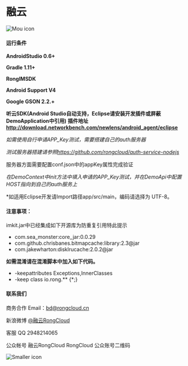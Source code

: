 # 融云

![Mou icon](http://www.rongcloud.cn/images/logo_1.png)





#### 运行条件

**AndroidStudio 0.6+**

**Gradle 1.11+**

**RongIMSDK**

**Android Support V4**

**Google GSON 2.2.+**

**听云SDK(Android Studio自动支持，Eclipse请安装开发插件或屏蔽DemoApplication中引用)**
**插件地址<http://download.networkbench.com/newlens/android_agent/eclipse>**

*如需使用自行申请APP_Key测试，需要搭建自己的auth服务器*

*测试服务器搭建请参照<https://github.com/rongcloud/auth-service-nodejs>*

服务器方面需要配置conf.json中的appKey属性完成验证

*在DemoContext中init方法中填入申请的APP_Key测试，并在DemoApi中配置HOST指向到自己的auth服务上*

*如适用Eclipse开发请Import路径app/src/main，编码请选择为 UTF-8。

#### 注意事项：

imkit.jar中已经集成如下开源库为防重复引用特此提示

* com.sea_monster:core_jar:0.0.29
* com.github.chrisbanes.bitmapcache:library:2.3@jar
* com.jakewharton:disklrucache:2.0.2@jar


**如需混淆请在混淆脚本中加入如下代码。**

* -keepattributes Exceptions,InnerClasses
* -keep class io.rong.** {*;}

#### 联系我们
商务合作
Email：<bd@rongcloud.cn>

新浪微博 [@融云RongCloud](http://weibo.com/rongcloud)

客服 QQ 2948214065

公众帐号
融云RongCloud RongCloud 公众账号二维码

![Smaller icon](http://www.rongcloud.cn/images/code1.png "RongCloud")
